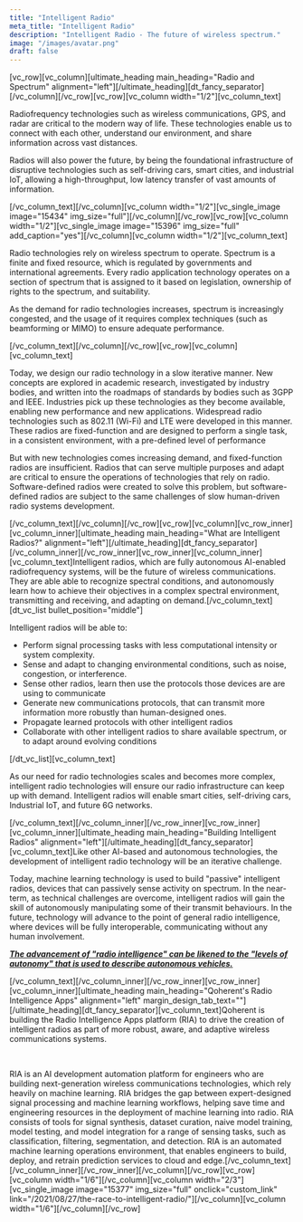```yaml
---
title: "Intelligent Radio"
meta_title: "Intelligent Radio"
description: "Intelligent Radio - The future of wireless spectrum."
image: "/images/avatar.png"
draft: false
---
```


\[vc\_row\]\[vc\_column\]\[ultimate\_heading main\_heading="Radio and Spectrum" alignment="left"\]\[/ultimate\_heading\]\[dt\_fancy\_separator\]\[/vc\_column\]\[/vc\_row\]\[vc\_row\]\[vc\_column width="1/2"\]\[vc\_column\_text\]

Radiofrequency technologies such as wireless communications, GPS, and radar are critical to the modern way of life. These technologies enable us to connect with each other, understand our environment, and share information across vast distances.

Radios will also power the future, by being the foundational infrastructure of disruptive technologies such as self-driving cars, smart cities, and industrial IoT, allowing a high-throughput, low latency transfer of vast amounts of information.

\[/vc\_column\_text\]\[/vc\_column\]\[vc\_column width="1/2"\]\[vc\_single\_image image="15434" img\_size="full"\]\[/vc\_column\]\[/vc\_row\]\[vc\_row\]\[vc\_column width="1/2"\]\[vc\_single\_image image="15396" img\_size="full" add\_caption="yes"\]\[/vc\_column\]\[vc\_column width="1/2"\]\[vc\_column\_text\]

Radio technologies rely on wireless spectrum to operate. Spectrum is a finite and fixed resource, which is regulated by governments and international agreements. Every radio application technology operates on a section of spectrum that is assigned to it based on legislation, ownership of rights to the spectrum, and suitability.

As the demand for radio technologies increases, spectrum is increasingly congested, and the usage of it requires complex techniques (such as beamforming or MIMO) to ensure adequate performance.

\[/vc\_column\_text\]\[/vc\_column\]\[/vc\_row\]\[vc\_row\]\[vc\_column\]\[vc\_column\_text\]

Today, we design our radio technology in a slow iterative manner. New concepts are explored in academic research, investigated by industry bodies, and written into the roadmaps of standards by bodies such as 3GPP and IEEE. Industries pick up these technologies as they become available, enabling new performance and new applications. Widespread radio technologies such as 802.11 (Wi-Fi) and LTE were developed in this manner. These radios are fixed-function and are designed to perform a single task, in a consistent environment, with a pre-defined level of performance

But with new technologies comes increasing demand, and fixed-function radios are insufficient. Radios that can serve multiple purposes and adapt are critical to ensure the operations of technologies that rely on radio. Software-defined radios were created to solve this problem, but software-defined radios are subject to the same challenges of slow human-driven radio systems development.

\[/vc\_column\_text\]\[/vc\_column\]\[/vc\_row\]\[vc\_row\]\[vc\_column\]\[vc\_row\_inner\]\[vc\_column\_inner\]\[ultimate\_heading main\_heading="What are Intelligent Radios?" alignment="left"\]\[/ultimate\_heading\]\[dt\_fancy\_separator\]\[/vc\_column\_inner\]\[/vc\_row\_inner\]\[vc\_row\_inner\]\[vc\_column\_inner\]\[vc\_column\_text\]Intelligent radios, which are fully autonomous AI-enabled radiofrequency systems, will be the future of wireless communications. They are able able to recognize spectral conditions, and autonomously learn how to achieve their objectives in a complex spectral environment, transmitting and receiving, and adapting on demand.\[/vc\_column\_text\]\[dt\_vc\_list bullet\_position="middle"\]

Intelligent radios will be able to:

- Perform signal processing tasks with less computational intensity or system complexity.
- Sense and adapt to changing environmental conditions, such as noise, congestion, or interference.
- Sense other radios, learn then use the protocols those devices are are using to communicate
- Generate new communications protocols, that can transmit more information more robustly than human-designed ones.
- Propagate learned protocols with other intelligent radios
- Collaborate with other intelligent radios to share available spectrum, or to adapt around evolving conditions

\[/dt\_vc\_list\]\[vc\_column\_text\]

As our need for radio technologies scales and becomes more complex, intelligent radio technologies will ensure our radio infrastructure can keep up with demand. Intelligent radios will enable smart cities, self-driving cars, Industrial IoT, and future 6G networks.

\[/vc\_column\_text\]\[/vc\_column\_inner\]\[/vc\_row\_inner\]\[vc\_row\_inner\]\[vc\_column\_inner\]\[ultimate\_heading main\_heading="Building Intelligent Radios" alignment="left"\]\[/ultimate\_heading\]\[dt\_fancy\_separator\]\[vc\_column\_text\]Like other AI-based and autonomous technologies, the development of intelligent radio technology will be an iterative challenge.

Today, machine learning technology is used to build "passive" intelligent radios, devices that can passively sense activity on spectrum. In the near-term, as technical challenges are overcome, intelligent radios will gain the skill of autonomously manipulating some of their transmit behaviours. In the future, technology will advance to the point of general radio intelligence, where devices will be fully interoperable, communicating without any human involvement.

**_[The advancement of "radio intelligence" can be likened to the "levels of autonomy" that is used to describe autonomous vehicles.](https://www.qoherent.ai/2021/08/27/the-race-to-intelligent-radio/)_**

\[/vc\_column\_text\]\[/vc\_column\_inner\]\[/vc\_row\_inner\]\[vc\_row\_inner\]\[vc\_column\_inner\]\[ultimate\_heading main\_heading="Qoherent's Radio Intelligence Apps" alignment="left" margin\_design\_tab\_text=""\]\[/ultimate\_heading\]\[dt\_fancy\_separator\]\[vc\_column\_text\]Qoherent is building the Radio Intelligence Apps platform (RIA) to drive the creation of intelligent radios as part of more robust, aware, and adaptive wireless communications systems.

 

RIA is an AI development automation platform for engineers who are building next-generation wireless communications technologies, which rely heavily on machine learning. RIA bridges the gap between expert-designed signal processing and machine learning workflows, helping save time and engineering resources in the deployment of machine learning into radio. RIA consists of tools for signal synthesis, dataset curation, naive model training, model testing, and model integration for a range of sensing tasks, such as classification, filtering, segmentation, and detection. RIA is an automated machine learning operations environment, that enables engineers to build, deploy, and retrain prediction services to cloud and edge.\[/vc\_column\_text\]\[/vc\_column\_inner\]\[/vc\_row\_inner\]\[/vc\_column\]\[/vc\_row\]\[vc\_row\]\[vc\_column width="1/6"\]\[/vc\_column\]\[vc\_column width="2/3"\]\[vc\_single\_image image="15377" img\_size="full" onclick="custom\_link" link="/2021/08/27/the-race-to-intelligent-radio/"\]\[/vc\_column\]\[vc\_column width="1/6"\]\[/vc\_column\]\[/vc\_row\]
